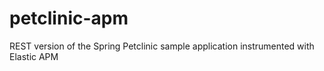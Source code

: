 # petclinic-apm
REST version of the Spring Petclinic sample application instrumented with Elastic APM
